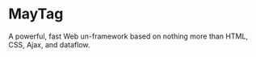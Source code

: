 # MayTag
A powerful, fast Web un-framework based on nothing more than HTML, CSS, Ajax, and dataflow.
